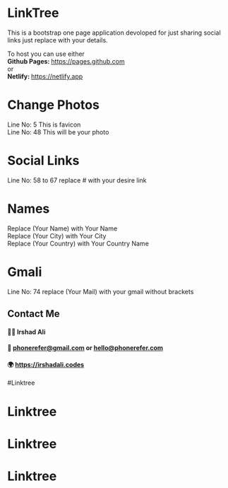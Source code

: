 # LinkTree
This is a bootstrap one page application devoloped for just sharing social links just replace with your
details.

To host you can use either<br>
<b>Github Pages: </b> https://pages.github.com
<br> or <br>
<b>Netlify: </b> https://netlify.app

# Change Photos
Line No: 5 This is favicon<br>
Line No: 48 This will be your photo

# Social Links
Line No: 58 to 67 replace # with your desire link

# Names
Replace (Your Name) with Your Name <br>
Replace (Your City) with Your City <br>
Replace (Your Country) with Your Country Name<br>

# Gmali
Line No: 74 replace (Your Mail) with your gmail without brackets 

## Contact Me
#### 👨‍💻 Irshad Ali<br>
#### 📝 phonerefer@gmail.com or hello@phonerefer.com<br>
#### 🌍 https://irshadali.codes

#Linktree
# Linktree
# Linktree
# Linktree
